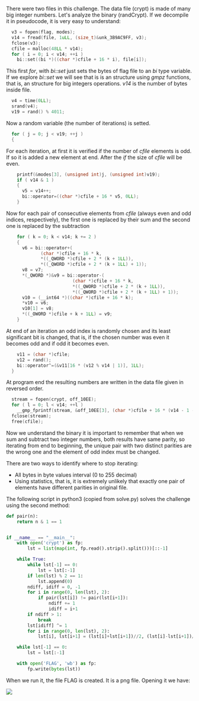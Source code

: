 There were two files in this challenge. The data file (crypt) is made of many big integer numbers. Let's analyze the binary (randCrypt). If we decompile it in pseudocode, it is very easy to understand:

```c
  v3 = fopen(flag, modes);
  v14 = fread(file, 1uLL, (size_t)&unk_3B9AC9FF, v3);
  fclose(v3);
  cfile = malloc(48LL * v14);
  for ( i = 0; i < v14; ++i )
    bi::set((bi *)((char *)cfile + 16 * i), file[i]);
```

This first *for*, with *bi::set* just sets the bytes of flag file to an *bi* type variable. If we explore *bi::set* we will see that is is an structure using *gmpz* functions, that is, an structure for big integers operations. *v14* is the number of bytes inside file.

```c
  v4 = time(0LL);
  srand(v4);
  v19 = rand() % 4011;
```

Now a random variable (the number of iterations) is setted.

```c
  for ( j = 0; j < v19; ++j )
  {
```

For each iteration, at first it is verified if the number of *cfile* elements is odd. If so it is added a new element at end. After the *if* the size of *cfile* will be even.

```c
    printf(&modes[3], (unsigned int)j, (unsigned int)v19);
    if ( v14 & 1 )
    {
      v5 = v14++;
      bi::operator=((char *)cfile + 16 * v5, 0LL);
    }
```

Now for each pair of consecutive elements from *cfile* (always even and odd indices, respectively), the first one is replaced by their sum and the second one is replaced by the subtraction

```c
    for ( k = 0; k < v14; k += 2 )
    {
      v6 = bi::operator+(
             (char *)cfile + 16 * k,
             *((_QWORD *)cfile + 2 * (k + 1LL)),
             *((_QWORD *)cfile + 2 * (k + 1LL) + 1));
      v8 = v7;
      *(_QWORD *)&v9 = bi::operator-(
                         (char *)cfile + 16 * k,
                         *((_QWORD *)cfile + 2 * (k + 1LL)),
                         *((_QWORD *)cfile + 2 * (k + 1LL) + 1));
      v10 = (__int64 *)((char *)cfile + 16 * k);
      *v10 = v6;
      v10[1] = v8;
      *((_OWORD *)cfile + k + 1LL) = v9;
    }
```

At end of an iteration an odd index is randomly chosen and its least significant bit is changed, that is, if the chosen number was even it becomes odd and if odd it becomes even.

```c
    v11 = (char *)cfile;
    v12 = rand();
    bi::operator^=(&v11[16 * (v12 % v14 | 1)], 1LL);
  }
```

At program end the resulting numbers are written in the data file given in reversed order.

```c
  stream = fopen(crypt, off_10EE);
  for ( l = 0; l < v14; ++l )
    __gmp_fprintf(stream, &off_10EE[3], (char *)cfile + 16 * (v14 - 1 - l));
  fclose(stream);
  free(cfile);
```

Now we understand the binary it is important to remember that when we sum and subtract two integer numbers, both results have same parity, so iterating from end to beginning, the unique pair with two distinct parities are the wrong one and the element of odd index must be changed. 

There are two ways to identify where to stop iterating:

- All bytes in byte values interval (0 to 255 decimal)
- Using statistics, that is, it is extremely unlikely that exactly one pair of elements have different parities in original file.

The following script in python3 (copied from solve.py) solves the challenge using the second method:

```python
def pair(n):
    return n & 1 == 1


if __name__ == "__main__":
    with open('crypt') as fp:
        lst = list(map(int, fp.read().strip().split()))[::-1]

    while True:
        while lst[-1] == 0:
            lst = lst[:-1]
        if len(lst) % 2 == 1:
            lst.append(0)
        ndiff, idiff = 0, -1
        for i in range(0, len(lst), 2):
            if pair(lst[i]) != pair(lst[i+1]):
                ndiff += 1
                idiff = i+1
        if ndiff > 1:
            break
        lst[idiff] ^= 1
        for i in range(0, len(lst), 2):
            lst[i], lst[i+1] = (lst[i]+lst[i+1])//2, (lst[i]-lst[i+1])//2

    while lst[-1] == 0:
        lst = lst[:-1]

    with open('FLAG', 'wb') as fp:
        fp.write(bytes(lst))
```

When we run it, the file FLAG is created. It is a png file. Opening it we have:

![](https://i.ibb.co/jg7t85G/flag.png)
